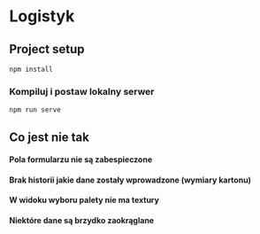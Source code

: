 # Logistyk

## Project setup

```
npm install
```

### Kompiluj i postaw lokalny serwer

```
npm run serve
```

## Co jest nie tak

#### Pola formularzu nie są zabespieczone

#### Brak historii jakie dane zostały wprowadzone (wymiary kartonu)

#### W widoku wyboru palety nie ma textury

#### Niektóre dane są brzydko zaokrąglane
